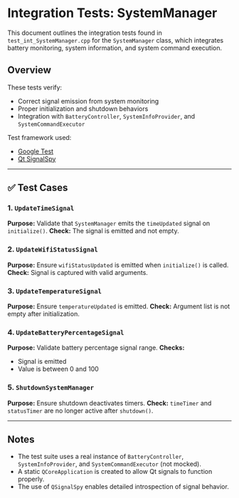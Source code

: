 # Integration Tests: SystemManager

This document outlines the integration tests found in `test_int_SystemManager.cpp` for the `SystemManager` class, which integrates battery monitoring, system information, and system command execution.

## Overview

These tests verify:
- Correct signal emission from system monitoring
- Proper initialization and shutdown behaviors
- Integration with `BatteryController`, `SystemInfoProvider`, and `SystemCommandExecutor`

Test framework used:
- [Google Test](https://github.com/google/googletest)
- [Qt SignalSpy](https://doc.qt.io/qt-6/qsignalspy.html)

---

## ✅ Test Cases

### 1. `UpdateTimeSignal`
**Purpose:** Validate that `SystemManager` emits the `timeUpdated` signal on `initialize()`.
**Check:** The signal is emitted and not empty.

### 2. `UpdateWifiStatusSignal`
**Purpose:** Ensure `wifiStatusUpdated` is emitted when `initialize()` is called.
**Check:** Signal is captured with valid arguments.

### 3. `UpdateTemperatureSignal`
**Purpose:** Ensure `temperatureUpdated` is emitted.
**Check:** Argument list is not empty after initialization.

### 4. `UpdateBatteryPercentageSignal`
**Purpose:** Validate battery percentage signal range.
**Checks:**
- Signal is emitted
- Value is between 0 and 100

### 5. `ShutdownSystemManager`
**Purpose:** Ensure shutdown deactivates timers.
**Check:** `timeTimer` and `statusTimer` are no longer active after `shutdown()`.

---

## Notes

- The test suite uses a real instance of `BatteryController`, `SystemInfoProvider`, and `SystemCommandExecutor` (not mocked).
- A static `QCoreApplication` is created to allow Qt signals to function properly.
- The use of `QSignalSpy` enables detailed introspection of signal behavior.
